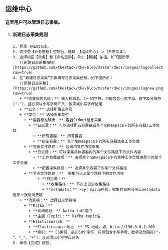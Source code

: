 ## 运维中心

**这里用户可以管理日志采集。**

  1. #### 新建日志采集规则

         1. 登录 TKEStack。
         2. 切换至【业务管理】控制台，选择 【运维中心】->【日志采集】。
         3. 选择相应【业务】和【命名空间】，单击【新建】按钮。如下图所示：
            ![新建日志采集按钮](https://github.com/tkestack/tke/blob/master/docs/images/logcollector.png?raw=true)
         4. 在“新建日志采集”页面填写日志采集信息。如下图所示：
            ![新建日志采集](https://github.com/tkestack/tke/blob/master/docs/images/lognew.png?raw=true)
            + **收集规则名称：** 输入规则名，1～63字符，只能包含小写字母、数字及分隔符("-")，且必须以小写字母开头，数字或小写字母结尾
            + **业务：** 选择所属业务员
            + **类型：** 选择采集类型
              + **容器标准输出：** 容器Stdout信息采集
                + **日志源：** 可以选择所有容器或者某个namespace下的所有容器/工作负载
                  + **所有容器：** 所有容器
                  + **指定容器：** 某个Namespace下的所有容器或者工作负载
              + **容器文件路径：** 容器内文件内容采集
                + **日志源：** 可以采集具体容器内的某个文件路径下的文件内容
                  + **工作负载选项：** 选择某个namespace下的某种工作负载类型下的某个工作负载
                  + **配置采集路径：** 选择某个容器下的某个文件路径
              + **节点文件路径：**  收集节点上某个路径下的文件内容
                    + **日志源：** 
                      + **收集路径：** 节点上日志收集路径
                      + **metadata：** key：value格式，收集的日志会带上metadata信息上报给消费端
            + **消费端：** 选择日志消费端
              + **Kafka：** 
                + **访问地址：** kafka ip和端口
                + **主题（Topic）：** kafka topic名
              + **Elasticsearch：** 
                + **Elasticsearch地址：** ES 地址，如：http://190.0.0.1:200
                + **索引：** ES索引，最长60个字符，只能包含小写字母、数字及分隔符("-"、"_"、"+")，且必须以小写字母开头
         5. 单击【完成】按钮。